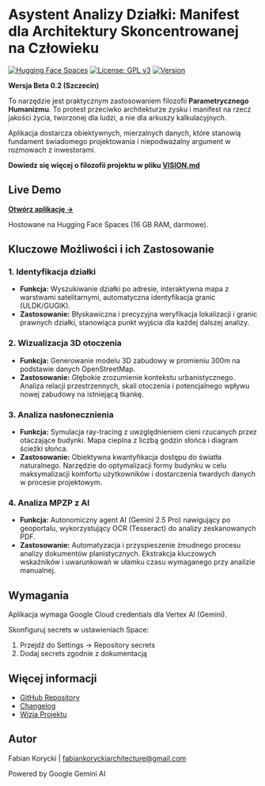 # Asystent Analizy Działki: Manifest dla Architektury Skoncentrowanej na Człowieku

[![Hugging Face Spaces](https://img.shields.io/badge/%F0%9F%A4%97%20Hugging%20Face-Spaces-blue)](https://fabianekpawianek-asystent-analizy-dzialki.hf.space)
[![License: GPL v3](https://img.shields.io/badge/License-GPLv3-blue.svg)](https://www.gnu.org/licenses/gpl-3.0)
[![Version](https://img.shields.io/badge/version-0.2-green.svg)](https://github.com/FabianekPawianek/asystent-analizy-dzialki/releases/tag/v0.2.0)

**Wersja Beta 0.2 (Szczecin)**

To narzędzie jest praktycznym zastosowaniem filozofii **Parametrycznego Humanizmu**. To protest przeciwko architekturze zysku i manifest na rzecz jakości życia, tworzonej dla ludzi, a nie dla arkuszy kalkulacyjnych.

Aplikacja dostarcza obiektywnych, mierzalnych danych, które stanowią fundament świadomego projektowania i niepodważalny argument w rozmowach z inwestorami.

**Dowiedz się więcej o filozofii projektu w pliku [VISION.md](VISION.md)**

## Live Demo

**[Otwórz aplikację →](https://fabianekpawianek-asystent-analizy-dzialki.hf.space)**

Hostowane na Hugging Face Spaces (16 GB RAM, darmowe).

## Kluczowe Możliwości i ich Zastosowanie

### 1. Identyfikacja działki
- **Funkcja:** Wyszukiwanie działki po adresie, interaktywna mapa z warstwami satelitarnymi, automatyczna identyfikacja granic (ULDK/GUGIK).
- **Zastosowanie:** Błyskawiczna i precyzyjna weryfikacja lokalizacji i granic prawnych działki, stanowiąca punkt wyjścia dla każdej dalszej analizy.

### 2. Wizualizacja 3D otoczenia
- **Funkcja:** Generowanie modelu 3D zabudowy w promieniu 300m na podstawie danych OpenStreetMap.
- **Zastosowanie:** Głębokie zrozumienie kontekstu urbanistycznego. Analiza relacji przestrzennych, skali otoczenia i potencjalnego wpływu nowej zabudowy na istniejącą tkankę.

### 3. Analiza nasłonecznienia
- **Funkcja:** Symulacja ray-tracing z uwzględnieniem cieni rzucanych przez otaczające budynki. Mapa cieplna z liczbą godzin słońca i diagram ścieżki słońca.
- **Zastosowanie:** Obiektywna kwantyfikacja dostępu do światła naturalnego. Narzędzie do optymalizacji formy budynku w celu maksymalizacji komfortu użytkowników i dostarczenia twardych danych w procesie projektowym.

### 4. Analiza MPZP z AI
- **Funkcja:** Autonomiczny agent AI (Gemini 2.5 Pro) nawigujący po geoportalu, wykorzystujący OCR (Tesseract) do analizy zeskanowanych PDF.
- **Zastosowanie:** Automatyzacja i przyspieszenie żmudnego procesu analizy dokumentów planistycznych. Ekstrakcja kluczowych wskaźników i uwarunkowań w ułamku czasu wymaganego przy analizie manualnej.

## Wymagania

Aplikacja wymaga Google Cloud credentials dla Vertex AI (Gemini).

Skonfiguruj secrets w ustawieniach Space:
1. Przejdź do Settings → Repository secrets
2. Dodaj secrets zgodnie z dokumentacją

## Więcej informacji

- [GitHub Repository](https://github.com/FabianekPawianek/asystent-analizy-dzialki)
- [Changelog](CHANGELOG.md)
- [Wizja Projektu](VISION.md)

## Autor

Fabian Korycki | fabiankoryckiarchitecture@gmail.com

Powered by Google Gemini AI